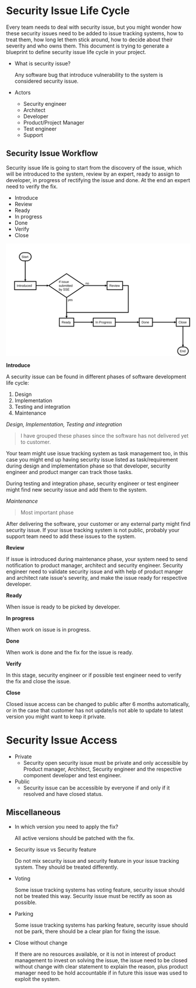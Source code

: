 # Security Issue Life Cycle

Every team needs to deal with security issue, but you might wonder how these security issues need to be added to issue tracking systems, how to treat them, how long let them stick around, how to decide about their severity and who owns them. This document is trying to generate a blueprint to define security issue life cycle in your project.

- What is security issue?

    Any software bug that introduce vulnerability to the system is considered security issue.


- Actors
    - Security engineer
    - Architect
    - Developer
    - Product/Project Manager
    - Test engineer
    - Support

## Security Issue Workflow

Security issue life is going to start from the discovery of the issue, which will be introduced to the system, review by an expert, ready to assign to developer, in progress of rectifying the issue and done. At the end an expert need to verify the fix.

- Introduce
- Review
- Ready
- In progress
- Done
- Verify
- Close

![Flowchart](imgs/silc.flowchart.svg)

**Introduce**

A security issue can be found in different phases of software development life cycle:

1. Design
2. Implementation
3. Testing and integration
4. Maintenance

*Design, Implementation, Testing and integration*

> I have grouped these phases since the software has not delivered yet to customer.

Your team might use issue tracking system as task management too, in this case you might end up having security issue listed as task/requirement during design and implementation phase so that developer, security engineer and product manger can track those tasks.

During testing and integration phase, security engineer or test engineer might find new security issue and add them to the system.

*Maintenance*

> Most important phase

After delivering the software, your customer or any external party might find security issue. If your issue tracking system is not public, probably your support team need to add these issues to the system.

**Review**

If issue is introduced during maintenance phase, your system need to send notification to product manager, architect and security engineer. Security engineer need to validate security issue and with help of product manger and architect rate issue's severity, and make the issue ready for respective developer.

**Ready**

When issue is ready to be picked by developer.

**In progress**

When work on issue is in progress.

**Done**

When work is done and the fix for the issue is ready.

**Verify**

In this stage, security engineer or if possible test engineer need to verify the fix and close the issue.

**Close**

Closed issue access can be changed to public after 6 months automatically, or in the case that customer has not update/is not able to update to latest version you might want to keep it private.

# Security Issue Access

- Private
    - Security open security issue must be private and only accessible by Product manager, Architect, Security engineer and the respective component developer and test engineer.
- Public
    - Security issue can be accessible by everyone if and only if it resolved and have closed status.

## Miscellaneous

- In which version you need to apply the fix?

	All active versions should be patched with the fix.

- Security issue vs Security feature

	Do not mix security issue and security feature in your issue tracking system. They should be treated differently.

- Voting

    Some issue tracking systems has voting feature, security issue should not be treated this way. Security issue must be rectify as soon as possible.

- Parking

    Some issue tracking systems has parking feature, security issue should not be park, there should be a clear plan for fixing the issue.

- Close without change

    If there are no resources available, or it is not in interest of product management to invest on solving the issue, the issue need to be closed without change with clear statement to explain the reason, plus product manager need to be hold accountable if in future this issue was used to exploit the system.
